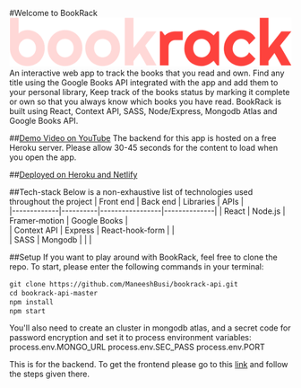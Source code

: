 #Welcome to BookRack
![bookrack](/assets/bookrack.png)
An interactive web app to track the books that you read and own. Find any title using the Google Books API integrated with the app and add them to your personal library,
Keep track of the books status by marking it complete or own so that you always know which books you have read. BookRack is built using React, Context API, SASS, Node/Express, Mongodb Atlas and Google Books API.

##[Demo Video on YouTube](https://youtu.be/e2J5Ckc1Ooc)
The backend for this app is hosted on a free Heroku server. Please allow 30-45 seconds for the content to load when you open the app.

##[Deployed on Heroku and Netlify](https://bookrack-sudokun.netlify.app/)

##Tech-stack
Below is a non-exhaustive list of technologies used throughout the project
| Front end | Back end | Libraries | APIs |  
|-------------|----------|-----------------|--------------|
| React | Node.js | Framer-motion | Google Books |  
| Context API | Express | React-hook-form | |  
| SASS | Mongodb | | |

##Setup
If you want to play around with BookRack, feel free to clone the repo. To start, please enter the following commands in your terminal:

```
git clone https://github.com/ManeeshBusi/bookrack-api.git
cd bookrack-api-master
npm install
npm start
```

You'll also need to create an cluster in mongodb atlas, and a secret code for password encryption and set it to process environment variables:
process.env.MONGO_URL
process.env.SEC_PASS
process.env.PORT

This is for the backend. To get the frontend please go to this [link](https://github.com/ManeeshBusi/bookrack-client) and follow the steps given there.
